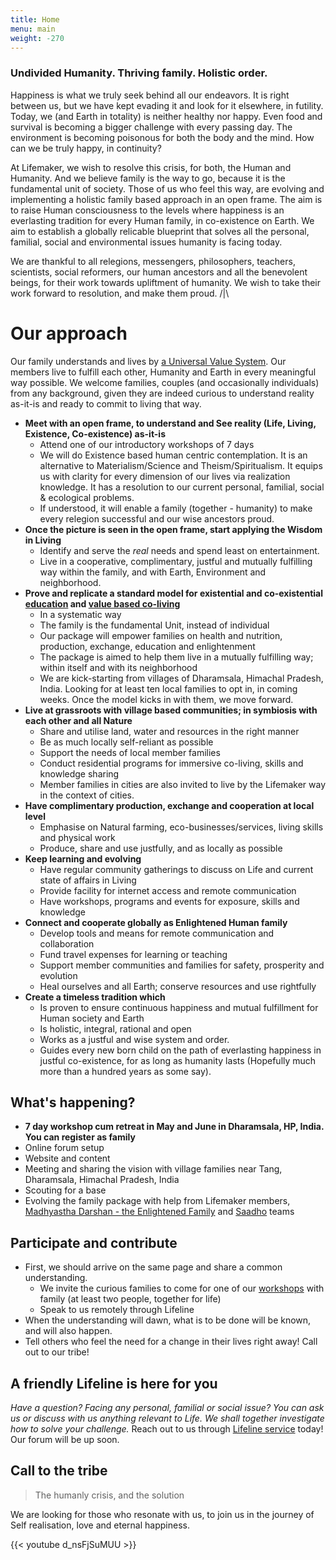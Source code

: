 ```yaml
---
title: Home
menu: main
weight: -270
---
```


### Undivided Humanity. Thriving family. Holistic order. 
Happiness is what we truly seek behind all our endeavors. It is right between us, but we have kept evading it and look for it elsewhere, in futility. Today, we (and Earth in totality) is neither healthy nor happy. Even food and survival is becoming a bigger challenge with every passing day. The environment is becoming poisonous for both the body and the mind. How can we be truly happy, in continuity? 

At Lifemaker, we wish to resolve this crisis, for both, the Human and Humanity. And we believe family is the way to go, because it is the fundamental unit of society. Those of us who feel this way, are evolving and implementing a holistic family based approach in an open frame. The aim is to raise Human consciousness to the levels where happiness is an everlasting tradition for every Human family, in co-existence on Earth. We aim to establish a globally relicable blueprint that solves all the personal, familial, social and environmental issues humanity is facing today.

We are thankful to all relegions, messengers, philosophers, teachers, scientists, social reformers, our human ancestors and all the benevolent beings, for their work towards upliftment of humanity. We wish to take their work forward to resolution, and make them proud. /|\\

# Our approach

Our family understands and lives by [a Universal Value System](/values). Our members live to fulfill each other, Humanity and Earth in every meaningful way possible. We welcome families, couples (and occasionally individuals) from any background, given they are indeed curious to understand reality as-it-is and ready to commit to living that way.

- **Meet with an open frame, to understand and See reality (Life, Living, Existence, Co-existence) as-it-is**
  - Attend one of our introductory workshops of 7 days
  - We will do Existence based human centric contemplation. It is an alternative to Materialism/Science and Theism/Spiritualism. It equips us with clarity for every dimension of our lives via realization knowledge. It has a resolution to our current personal, familial, social & ecological problems. 
  - If understood, it will enable a family (together - humanity) to make every relegion successful and our wise ancestors proud.
- **Once the picture is seen in the open frame, start applying the Wisdom in Living** 
  - Identify and serve the *real* needs and spend least on entertainment.
  - Live in a cooperative, complimentary, justful and mutually fulfilling way within the family, and with Earth, Environment and neighborhood.
- **Prove and replicate a standard model for existential and co-existential [education](/model) and [value based co-living](/values)**
  - In a systematic way
  - The family is the fundamental Unit, instead of individual
  - Our package will empower families on health and nutrition, production, exchange, education and enlightenment
  - The package is aimed to help them live in a mutually fulfilling way; within itself and with its neighborhood
  - We are kick-starting from villages of Dharamsala, Himachal Pradesh, India. Looking for at least ten local families to opt in, in coming weeks. Once the model kicks in with them, we move forward. 
- **Live at grassroots with village based communities; in symbiosis with each other and all Nature** 
  - Share and utilise land, water and resources in the right manner
  - Be as much locally self-reliant as possible
  - Support the needs of local member families
  - Conduct residential programs for immersive co-living, skills and knowledge sharing
  - Member families in cities are also invited to live by the Lifemaker way in the context of cities.
- **Have complimentary production, exchange and cooperation at local level**
  - Emphasise on Natural farming, eco-businesses/services, living skills and physical work
  - Produce, share and use justfully, and as locally as possible
- **Keep learning and evolving** 
  - Have regular community gatherings to discuss on Life and current state of affairs in Living
  - Provide facility for internet access and remote communication
  - Have workshops, programs and events for exposure, skills and knowledge
- **Connect and cooperate globally as Enlightened Human family**
  - Develop tools and means for remote communication and collaboration
  - Fund travel expenses for learning or teaching
  - Support member communities and families for safety, prosperity and evolution
  - Heal ourselves and all Earth; conserve resources and use rightfully
- **Create a timeless tradition which** 
  - Is proven to ensure continuous happiness and mutual fulfillment for Human society and Earth
  - Is holistic, integral, rational and open
  - Works as a justful and wise system and order.
  - Guides every new born child on the path of everlasting happiness in justful co-existence, for as long as humanity lasts (Hopefully much more than a hundred years as some say). 

## What's happening?
- **7 day workshop cum retreat in May and June in Dharamsala, HP, India. You can register as family**
- Online forum setup
- Website and content
- Meeting and sharing the vision with village families near Tang, Dharamsala, Himachal Pradesh, India
- Scouting for a base
- Evolving the family package with help from Lifemaker members, [Madhyastha Darshan - the Enlightened Family](http://madhyasth-darshan.info/) and [Saadho](http://saadhosangha.org/) teams

## Participate and contribute
* First, we should arrive on the same page and share a common understanding.
  * We invite the curious families to come for one of our [workshops](/workshops-and-retreats/) with family (at least two people, together for life)
  * Speak to us remotely through Lifeline
* When the understanding will dawn, what is to be done will be known, and will also happen.
* Tell others who feel the need for a change in their lives right away! Call out to our tribe!

## A friendly Lifeline is here for you 

*Have a question? Facing any personal, familial or social issue? You can ask us or discuss with us anything relevant to Life. We shall together investigate how to solve your challenge.* 
Reach out to us through [Lifeline service](/lifeline) today! Our forum will be up soon. 

## Call to the tribe

> The humanly crisis, and the solution

We are looking for those who resonate with us, to join us in the journey of Self realisation, love and eternal happiness.

{{< youtube d_nsFjSuMUU >}}
